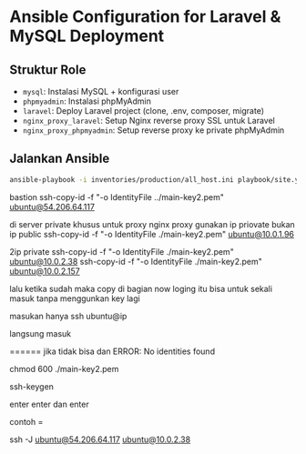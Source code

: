 <!-- @format -->

# Ansible Configuration for Laravel & MySQL Deployment

## Struktur Role

- `mysql`: Instalasi MySQL + konfigurasi user
- `phpmyadmin`: Instalasi phpMyAdmin
- `laravel`: Deploy Laravel project (clone, .env, composer, migrate)
- `nginx_proxy_laravel`: Setup Nginx reverse proxy SSL untuk Laravel
- `nginx_proxy_phpmyadmin`: Setup reverse proxy ke private phpMyAdmin

## Jalankan Ansible

```bash
ansible-playbook -i inventories/production/all_host.ini playbook/site.yaml
```

bastion
ssh-copy-id -f "-o IdentityFile ../main-key2.pem" ubuntu@54.206.64.117

di server private
khusus untuk proxy nginx proxy gunakan ip priovate bukan ip public
ssh-copy-id -f "-o IdentityFile ./main-key2.pem" ubuntu@10.0.1.96

2ip private
ssh-copy-id -f "-o IdentityFile ./main-key2.pem" ubuntu@10.0.2.38
ssh-copy-id -f "-o IdentityFile ./main-key2.pem" ubuntu@10.0.2.157

lalu ketika sudah maka copy di bagian now loging itu bisa untuk sekali masuk tanpa menggunkan key lagi

masukan hanya
ssh ubuntu@ip

langsung masuk

======
jika tidak bisa dan ERROR: No identities found

chmod 600 ./main-key2.pem

ssh-keygen

enter enter dan enter

contoh =

ssh -J ubuntu@54.206.64.117 ubuntu@10.0.2.38
